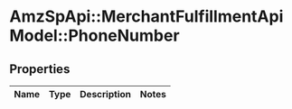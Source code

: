 # AmzSpApi::MerchantFulfillmentApiModel::PhoneNumber

## Properties
Name | Type | Description | Notes
------------ | ------------- | ------------- | -------------

